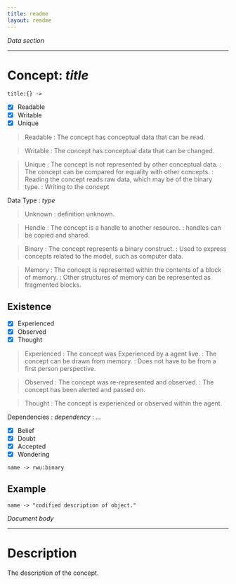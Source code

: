 ```yaml
---
title: readme
layout: readme
---
```

_Data section_
* * * * * * * * * * * * * * * * * * * * * * * * * * * * * * * * * * * * * *

Concept: _title_
===========================================================================
```
title:{} ->
```
- [x] Readable
- [x] Writable
- [x] Unique

> Readable
  : The concept has conceptual data that can be read.

> Writable
  : The concept has conceptual data that can be changed.

> Unique
  : The concept is not represented by other conceptual data.
  : The concept  can be compared for equality with other concepts.
  : Reading the concept reads raw data, which may be of the binary type.
  : Writing to the concept

Data Type
  : _type_

> Unknown
  : definition unknown.

> Handle
  : The concept is a handle to another resource.
  : handles can be copied and shared.

> Binary
  : The concept represents a binary construct.
  : Used to express concepts related to the model, such as computer data.

> Memory
  : The concept is represented within the contents of a block of memory.
  : Other structures of memory can be represented as fragmented blocks.

Existence
---------------------------------------------------------------------------
- [x] Experienced
- [x] Observed
- [x] Thought

> Experienced
  : The concept was Experienced by a agent live.
  : The concept can be drawn from memory.
  : Does not have to be from a first person perspective.

> Observed
  : The concept was re-represented and observed.
  : The concept has been alerted and passed on.

> Thought
  : The concept is experienced or observed within the agent.

Dependencies
  : _dependency_
  : _..._

- [x] Belief
- [x] Doubt
- [x] Accepted
- [x] Wondering

```code
name -> rwu:binary
```

Example
---------------------------------------------------------------------------
```code
name -> "codified description of object."
```

_Document body_
* * * * * * * * * * * * * * * * * * * * * * * * * * * * * * * * * * * * * *
Description
===========================================================================
The description of the concept.
